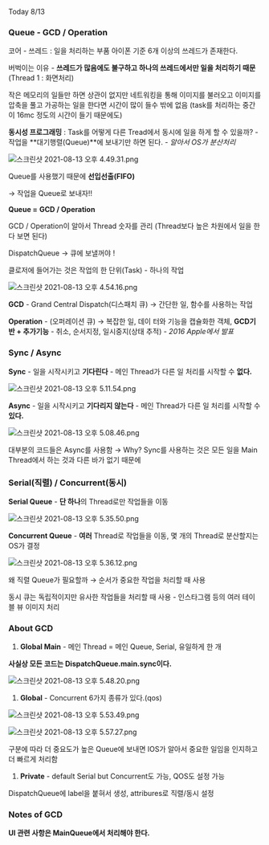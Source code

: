 Today 8/13

### Queue - GCD / Operation

코어 - 쓰레드 : 일을 처리하는 부품  아이폰 기준 6개 이상의 쓰레드가 존재한다.

버벅이는 이유 - **쓰레드가 많음에도 불구하고 하나의 쓰레드에서만 일을 처리하기 때문** (Thread 1 : 화면처리)

작은 메모리의 일들만 하면 상관이 없지만 네트워킹을 통해 이미지를 불러오고 이미지를 압축을 풀고 가공하는 일을 한다면 시간이 많이 들수 밖에 없음 (task를 처리하는 중간이 16mc 정도의 시간이 들기 때문에도)

**동시성 프로그래밍** : Task를 어떻게 다른 Tread에서 동시에 일을 하게 할 수 있을까? - 작업을 **대기행렬(Queue)**에 보내기만 하면 된다. - *알아서 OS가 분산처리* 

![스크린샷 2021-08-13 오후 4.49.31.png](https://s3-us-west-2.amazonaws.com/secure.notion-static.com/09a7eab3-4f03-42ef-9ebc-107549bc175d/스크린샷_2021-08-13_오후_4.49.31.png)

Queue를 사용했기 때문에 **선입선출(FIFO)**

→ 작업을 Queue로 보내자!!

**Queue =** **GCD / Operation**

GCD / Operation이 알아서 Thread 숫자를 관리 (Thread보다 높은 차원에서 일을 한다 보면 된다)

DispatchQueue → 큐에 보낼꺼야 !

클로저에 들어가는 것은 작업의 한 단위(Task) - 하나의 작업

![스크린샷 2021-08-13 오후 4.54.16.png](https://s3-us-west-2.amazonaws.com/secure.notion-static.com/9a769bc7-e733-4cd8-813f-284933e07c25/스크린샷_2021-08-13_오후_4.54.16.png)

**GCD** - Grand Central Dispatch(디스패치 큐) → 간단한 일, 함수를 사용하는 작업

**Operation** - (오퍼레이션 큐) → 복잡한 일, 데이  터와 기능을 캡슐화한 객체,  **GCD기반 + 추가기능** - 취소, 순서지정, 일시중지(상태 추적) - *2016 Apple에서 발표*

### Sync / Async

**Sync** - 일을 시작시키고 **기다린다** - 메인 Thread가 다른 일 처리를 시작할 수 **없다.**

![스크린샷 2021-08-13 오후 5.11.54.png](https://s3-us-west-2.amazonaws.com/secure.notion-static.com/95f193f7-1e79-4b80-b63d-75ba02c6c3b4/스크린샷_2021-08-13_오후_5.11.54.png)

**Async** - 일을 시작시키고 **기다리지 않는다** - 메인 Thread가 다른 일 처리를 시작할 수 **있다.** 

![스크린샷 2021-08-13 오후 5.08.46.png](https://s3-us-west-2.amazonaws.com/secure.notion-static.com/f9654949-e704-4500-9b68-372b1a6fd9b2/스크린샷_2021-08-13_오후_5.08.46.png)

대부분의 코드들은 Async를 사용함 → Why? Sync를 사용하는 것은 모든 일을 Main Thread에서 하는 것과 다른 바가 없기 때문에  

### Serial(직렬) / Concurrent(동시)

**Serial Queue** - **단 하나**의 Thread로만 작업들을 이동

![스크린샷 2021-08-13 오후 5.35.50.png](https://s3-us-west-2.amazonaws.com/secure.notion-static.com/bfa02013-9a65-42b5-a8ae-aa0c74f707c3/스크린샷_2021-08-13_오후_5.35.50.png)

**Concurrent Queue** - **여러** Thread로 작업들을 이동, 몇 개의 Thread로 분산할지는 OS가 결정

![스크린샷 2021-08-13 오후 5.36.12.png](https://s3-us-west-2.amazonaws.com/secure.notion-static.com/b6b8c1e4-db31-43d1-9334-65eed3cb44e1/스크린샷_2021-08-13_오후_5.36.12.png)

왜 직렬 Queue가 필요할까 → 순서가 중요한 작업을 처리할 때 사용

동시 큐는 독립적이지만 유사한 작업들을 처리할 때 사용 - 인스타그램 등의 여러 테이블 뷰 이미지 처리

### About GCD

1. **Global Main** - 메인 Thread = 메인 Queue, Serial, 유일하게 한 개  

**사실상 모든 코드는 DispatchQueue.main.sync이다.**

![스크린샷 2021-08-13 오후 5.48.20.png](https://s3-us-west-2.amazonaws.com/secure.notion-static.com/100382b5-0d3a-4251-8e97-ec5c1f98db99/스크린샷_2021-08-13_오후_5.48.20.png)

1. **Global** - Concurrent 6가지 종류가 있다.(qos)

![스크린샷 2021-08-13 오후 5.53.49.png](https://s3-us-west-2.amazonaws.com/secure.notion-static.com/044b3cef-03e5-432e-ae63-fa3e5e3d77a3/스크린샷_2021-08-13_오후_5.53.49.png)

![스크린샷 2021-08-13 오후 5.57.27.png](https://s3-us-west-2.amazonaws.com/secure.notion-static.com/2a5c97ee-2c18-4b30-88d5-4c66763411d8/스크린샷_2021-08-13_오후_5.57.27.png)

구분에 따라 더 중요도가 높은 Queue에 보내면 IOS가 알아서 중요한 일임을 인지하고 더 빠르게 처리함

1. **Private** - default Serial but Concurrent도 가능, QOS도 설정 가능

DispatchQueue에 label을 붙혀서 생성, attribures로 직렬/동시 설정

### Notes of GCD

**UI 관련 사항은 MainQueue에서 처리해야 한다.**
